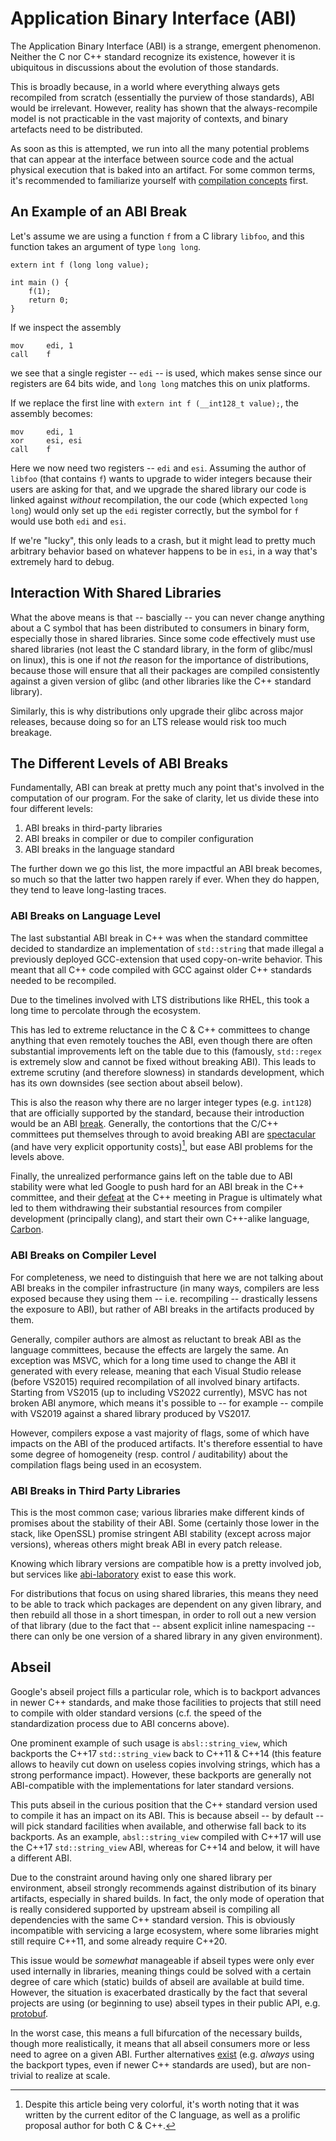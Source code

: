 # Application Binary Interface (ABI)

The Application Binary Interface (ABI) is a strange, emergent phenomenon.
Neither the C nor C++ standard recognize its existence, however it is ubiquitous
in discussions about the evolution of those standards.

This is broadly because, in a world where everything always gets recompiled from
scratch (essentially the purview of those standards), ABI would be irrelevant.
However, reality has shown that the always-recompile model is not practicable
in the vast majority of contexts, and binary artefacts need to be distributed.

As soon as this is attempted, we run into all the many potential problems that
can appear at the interface between source code and the actual physical
execution that is baked into an artifact. For some common terms, it's
recommended to familiarize yourself with [compilation concepts](./compilation_concepts.md)
first.

## An Example of an ABI Break

Let's assume we are using a function `f` from a C library `libfoo`, and this
function takes an argument of type `long long`.
```
extern int f (long long value);

int main () {
	f(1);
	return 0;
}
```

If we inspect the assembly
```
mov     edi, 1
call    f
```
we see that a single register -- `edi` -- is used, which makes sense since our
registers are 64 bits wide, and `long long` matches this on unix platforms.

If we replace the first line with `extern int f (__int128_t value);`, the
assembly becomes:
```
mov     edi, 1
xor     esi, esi
call    f
```
Here we now need two registers -- `edi` and `esi`. Assuming the author of
`libfoo` (that contains `f`) wants to upgrade to wider integers because their
users are asking for that, and we upgrade the shared library our code is linked
against _without_ recompilation, the our code (which expected `long long`) would
only set up the `edi` register correctly, but the symbol for `f` would use both
`edi` and `esi`.

If we're "lucky", this only leads to a crash, but it might lead to pretty much
arbitrary behavior based on whatever happens to be in `esi`, in a way that's
extremely hard to debug.

## Interaction With Shared Libraries

What the above means is that -- bascially -- you can never change anything about
a C symbol that has been distributed to consumers in binary form, especially
those in shared libraries. Since some code effectively must use shared libraries
(not least the C standard library, in the form of glibc/musl on linux), this is
one if not _the_ reason for the importance of distributions, because those will
ensure that all their packages are compiled consistently against a given version
of glibc (and other libraries like the C++ standard library).

Similarly, this is why distributions only upgrade their glibc across major
releases, because doing so for an LTS release would risk too much breakage.

## The Different Levels of ABI Breaks

Fundamentally, ABI can break at pretty much any point that's involved in the
computation of our program. For the sake of clarity, let us divide these into
four different levels:
1. ABI breaks in third-party libraries
1. ABI breaks in compiler or due to compiler configuration
1. ABI breaks in the language standard

The further down we go this list, the more impactful an ABI break becomes, so
much so that the latter two happen rarely if ever. When they do happen, they
tend to leave long-lasting traces.

### ABI Breaks on Language Level

The last substantial ABI break in C++ was when the standard committee decided
to standardize an implementation of `std::string` that made illegal a previously
deployed GCC-extension that used copy-on-write behavior. This meant that all
C++ code compiled with GCC against older C++ standards needed to be recompiled.

Due to the timelines involved with LTS distributions like RHEL, this took a long
time to percolate through the ecosystem.

This has led to extreme reluctance in the C & C++ committees to change anything
that even remotely touches the ABI, even though there are often substantial
improvements left on the table due to this (famously, `std::regex` is extremely
slow and cannot be fixed without breaking ABI). This leads to extreme scrutiny
(and therefore slowness) in standards development, which has its own downsides
(see section about abseil below).

This is also the reason why there are no larger integer types (e.g. `int128`)
that are officially supported by the standard, because their introduction would
be an ABI [break](https://thephd.dev/intmax_t-hell-c++-c). Generally, the
contortions that the C/C++ committees put themselves through to avoid breaking
ABI are [spectacular](https://thephd.dev/binary-banshees-digital-demons-abi-c-c++-help-me-god-please)
(and have very explicit opportunity costs)[^1], but ease ABI problems for the levels
above.

[^1]:
    Despite this article being very colorful, it's worth noting that it was
    written by the current editor of the C language, as well as a prolific
    proposal author for both C & C++.


Finally, the unrealized performance gains left on the table due to ABI
stability were what led Google to push hard for an ABI break in the C++
committee, and their [defeat](https://cor3ntin.github.io/posts/abi/) at the
C++ meeting in Prague is ultimately what led to them withdrawing their
substantial resources from compiler development (principally clang), and
start their own C++-alike language, [Carbon](https://github.com/carbon-language/carbon-lang).

### ABI Breaks on Compiler Level

For completeness, we need to distinguish that here we are not talking about
ABI breaks in the compiler infrastructure (in many ways, compilers are less
exposed because they using them -- i.e. recompiling -- drastically lessens the
exposure to ABI), but rather of ABI breaks in the artifacts produced by them.

Generally, compiler authors are almost as reluctant to break ABI as the language
committees, because the effects are largely the same. An exception was MSVC,
which for a long time used to change the ABI it generated with every release,
meaning that each Visual Studio release (before VS2015) required recompilation
of all involved binary artifacts. Starting from VS2015 (up to including VS2022
currently), MSVC has not broken ABI anymore, which means it's possible to --
for example -- compile with VS2019 against a shared library produced by VS2017.

However, compilers expose a vast majority of flags, some of which have impacts
on the ABI of the produced artifacts. It's therefore essential to have some
degree of homogeneity (resp. control / auditability) about the compilation flags
being used in an ecosystem.

### ABI Breaks in Third Party Libraries

This is the most common case; various libraries make different kinds of promises
about the stability of their ABI. Some (certainly those lower in the stack, like
OpenSSL) promise stringent ABI stability (except across major versions), whereas
others might break ABI in every patch release.

Knowing which library versions are compatible how is a pretty involved job, but
services like [abi-laboratory](https://abi-laboratory.pro/tracker/timeline/openssl)
exist to ease this work.

For distributions that focus on using shared libraries, this means they need to
be able to track which packages are dependent on any given library, and then
rebuild all those in a short timespan, in order to roll out a new version of
that library (due to the fact that -- absent explicit inline namespacing --
there can only be one version of a shared library in any given environment).

## Abseil

Google's abseil project fills a particular role, which is to backport advances
in newer C++ standards, and make those facilities to projects that still need to
compile with older standard versions (c.f. the speed of the standardization
process due to ABI concerns above).

One prominent example of such usage is `absl::string_view`, which backports the
C++17 `std::string_view` back to C++11 & C++14 (this feature allows to heavily
cut down on useless copies involving strings, which has a strong performance
impact). However, these backports are generally not ABI-compatible with the
implementations for later standard versions.

This puts abseil in the curious position that the C++ standard version used to
compile it has an impact on its ABI. This is because abseil -- by default --
will pick standard facilities when available, and otherwise fall back to its
backports. As an example, `absl::string_view` compiled with C++17 will use the
C++17 `std::string_view` ABI, whereas for C++14 and below, it will have a
different ABI.

Due to the constraint around having only one shared library per environment,
abseil strongly recommends against distribution of its binary artifacts,
especially in shared builds. In fact, the only mode of operation that is really
considered supported by upstream abseil is compiling all dependencies with the
same C++ standard version. This is obviously incompatible with servicing a large
ecosystem, where some libraries might still require C++11, and some already
require C++20.

This issue would be _somewhat_ manageable if abseil types were only ever used
internally in libraries, meaning things could be solved with a certain degree of
care which (static) builds of abseil are available at build time. However, the
situation is exacerbated drastically by the fact that several projects are using
(or beginning to use) abseil types in their public API, e.g. [protobuf](https://developers.google.com/protocol-buffers/docs/news/2022-08-03#abseil-dep).

In the worst case, this means a full bifurcation of the necessary builds, though
more realistically, it means that all abseil consumers more or less need to
agree on a given ABI. Further alternatives [exist](https://github.com/conda-forge/abseil-cpp-feedstock/issues/45)
(e.g. _always_ using the backport types, even if newer C++ standards are used),
but are non-trivial to realize at scale.
